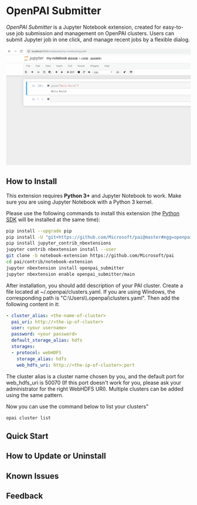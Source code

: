  # OpenPAI Submitter

*OpenPAI Submitter* is a Jupyter Notebook extension, created for easy-to-use job submission and management on OpenPAI clusters. Users can submit Jupyter job in one click, and manage recent jobs by a flexible dialog.

![hello_world1](docs_img/submitter-1.gif)

## How to Install

This extension requires **Python 3+** and Jupyter Notebook to work. Make sure you are using Jupyter Notebook with a Python 3 kernel.

Please use the following commands to install this extension (the [Python SDK](https://github.com/microsoft/pai/tree/master/contrib/python-sdk) will be installed at the same time):
```bash
pip install --upgrade pip
pip install -U "git+https://github.com/Microsoft/pai@master#egg=openpaisdk&subdirectory=contrib/python-sdk"
pip install jupyter_contrib_nbextensions
jupyter contrib nbextension install --user
git clone -b notebook-extension https://github.com/Microsoft/pai
cd pai/contrib/notebook-extension
jupyter nbextension install openpai_submitter
jupyter nbextension enable openpai_submitter/main
```

After installation, you should add description of your PAI cluster. Create a file located at ~/.openpai/clusters.yaml. If you are using Windows, the corresponding path is "C:\\Users\\<your user name>\\.openpai\\clusters.yaml". Then add the following content in it:
```YAML
- cluster_alias: <the-name-of-cluster>
  pai_uri: http://<the-ip-of-cluster>
  user: <your username>
  password: <your password>
  default_storage_alias: hdfs
  storages:
  - protocol: webHDFS
    storage_alias: hdfs
    web_hdfs_uri: http://<the-ip-of-cluster>:port
```
The cluster alias is a cluster name chosen by you, and the default port for web_hdfs_uri is 50070 (If this port doesn't work for you, please ask your administrator for the right WebHDFS URI). Multiple clusters can be added using the same pattern.

Now you can use the command below to list your clusters"
```bash
opai cluster list
```

## Quick Start

## How to Update or Uninstall

## Known Issues

## Feedback
